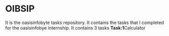 # OIBSIP
It is the oasisinfobyte tasks repository. It contains the tasks that I completed for the oasisinfobye internship.
It contains 3 tasks
**Task:1**Calculator

